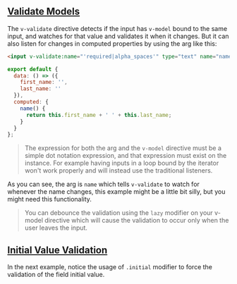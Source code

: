 ## [Validate Models](#validate-model-example)

The `v-validate` directive detects if the input has `v-model` bound to the same input, and watches for that value and validates it when it changes. But it can also listen for changes in computed properties by using the arg like this:

```html
<input v-validate:name="'required|alpha_spaces'" type="text" name="name">
```

```js
export default {
  data: () => ({
    first_name: '',
    last_name: ''
  }),
  computed: {
    name() {
      return this.first_name + ' ' + this.last_name;
    }
  }
};
```

> The expression for both the arg and the `v-model` directive must be a simple dot notation expression, and that expression must exist on the instance. For example having inputs in a loop bound by the iterator won't work properly and will instead use the traditional listeners.

As you can see, the arg is `name` which tells `v-validate` to watch for whenever the name changes, this example might be a little bit silly, but you might need this functionality.

> You can debounce the validation using the `lazy` modifier on your v-model directive which will cause the validation to occur only when the user leaves the input.


## [Initial Value Validation](#initial-value)

In the next example, notice the usage of `.initial` modifier to force the validation of the field initial value.
